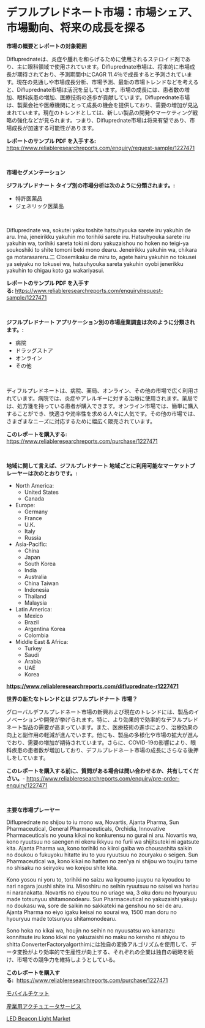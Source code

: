 <p><h1>デフルプレドネート市場：市場シェア、市場動向、将来の成長を探る</h1></p><p><strong>市場の概要とレポートの対象範囲</strong></p>
<p><p>Difluprednateは、炎症や腫れを和らげるために使用されるステロイド剤であり、主に眼科領域で使用されています。Difluprednate市場は、将来的に市場成長が期待されており、予測期間中にCAGR 11.4％で成長すると予測されています。現在の見通しや市場成長分析、市場予測、最新の市場トレンドなどを考えると、Difluprednate市場は活況を呈しています。市場の成長には、患者数の増加、眼科疾患の増加、医療技術の進歩が貢献しています。Difluprednate市場は、製薬会社や医療機関にとって成長の機会を提供しており、需要の増加が見込まれています。現在のトレンドとしては、新しい製品の開発やマーケティング戦略の強化などが見られます。つまり、Difluprednate市場は将来有望であり、市場成長が加速する可能性があります。</p></p>
<p><strong>レポートのサンプル PDF を入手する:</strong> <a href="https://www.reliableresearchreports.com/enquiry/request-sample/1227471">https://www.reliableresearchreports.com/enquiry/request-sample/1227471</a></p>
<p>&nbsp;</p>
<p><strong>市場セグメンテーション</strong></p>
<p><strong>ジフルプレドナート タイプ別の市場分析は次のように分類されます。:</strong></p>
<p><ul><li>特許医薬品</li><li>ジェネリック医薬品</li></ul></p>
<p>&nbsp;</p>
<p><p>Difluprednate wa, sokutei yaku toshite hatsuhyouka sarete iru yakuhin de aru. Ima, jeneirikku yakuhin mo torihiki sarete iru. Hatsuhyouka sarete iru yakuhin wa, torihiki sareta toki ni doru yakuzaishou no hoken no teigi-ya soukoshiki to shite tomoni beki mono dearu. Jeneirikku yakuhin wa, chikara ga motarasareru.二 Closemikaku de miru to, agete hairu yakuhin no tokusei ya seiyaku no tokusei wa, hatsuhyouka sareta yakuhin oyobi jenerikku yakuhin to chigau koto ga wakariyasui.</p></p>
<p><strong>レポートのサンプル PDF を入手する:</strong>&nbsp;<a href="https://www.reliableresearchreports.com/enquiry/request-sample/1227471">https://www.reliableresearchreports.com/enquiry/request-sample/1227471</a></p>
<p>&nbsp;</p>
<p><strong> ジフルプレドナート アプリケーション別の市場産業調査は次のように分類されます。:</strong></p>
<p><ul><li>病院</li><li>ドラッグストア</li><li>オンライン</li><li>その他</li></ul></p>
<p>&nbsp;</p>
<p><p>ディフルプレドネートは、病院、薬局、オンライン、その他の市場で広く利用されています。病院では、炎症やアレルギーに対する治療に使用されます。薬局では、処方箋を持っている患者が購入できます。オンライン市場では、簡単に購入することができ、快適さや効率性を求める人々に人気です。その他の市場では、さまざまなニーズに対応するために幅広く販売されています。</p></p>
<p><strong>このレポートを購入する:</strong>&nbsp; <a href="https://www.reliableresearchreports.com/purchase/1227471">https://www.reliableresearchreports.com/purchase/1227471</a></p>
<p>&nbsp;</p>
<p><strong>地域に関して言えば、ジフルプレドナート 地域ごとに利用可能なマーケットプレーヤーは次のとおりです。:</strong></p>
<p><ul>
    <li>
        North America:
        <ul>
            <li>United States</li>
            <li>Canada</li>
        </ul>
    </li>
    <li>
        Europe:
        <ul>
            <li>Germany</li>
            <li>France</li>
            <li>U.K.</li>
            <li>Italy</li>
            <li>Russia</li>
        </ul>
    </li>
    <li>
        Asia-Pacific:
        <ul>
            <li>China</li>
            <li>Japan</li>
            <li>South Korea</li>
            <li>India</li>
            <li>Australia</li>
            <li>China Taiwan</li>
            <li>Indonesia</li>
            <li>Thailand</li>
            <li>Malaysia</li>
        </ul>
    </li>
    <li>
        Latin America:
        <ul>
            <li>Mexico</li>
            <li>Brazil</li>
            <li>Argentina Korea</li>
            <li>Colombia</li>
        </ul>
    </li>
    <li>
        Middle East & Africa:
        <ul>
            <li>Turkey</li>
            <li>Saudi</li>
            <li>Arabia</li>
            <li>UAE</li>
            <li>Korea</li>
        </ul>
    </li>
    </ul></p>
<p><strong><a href="https://www.reliableresearchreports.com/difluprednate-r1227471">https://www.reliableresearchreports.com/difluprednate-r1227471</a></strong>&nbsp;</p>
<p><strong>世界の新たなトレンドとは ジフルプレドナート 市場？</strong></p>
<p><p>グローバルデフルプレドネート市場の新興および現在のトレンドには、製品のイノベーションや開発が挙げられます。特に、より効果的で効率的なデフルプレドネート製品の需要が高まっています。また、医療技術の進歩により、治療効果の向上と副作用の軽減が進んでいます。他にも、製品の多様化や市場の拡大が進んでおり、需要の増加が期待されています。さらに、COVID-19の影響により、眼科疾患の患者数が増加しており、デフルプレドネート市場の成長にさらなる後押しをしています。</p></p>
<p><strong>このレポートを購入する前に、質問がある場合は問い合わせるか、共有してください。</strong>- <a href="https://www.reliableresearchreports.com/enquiry/pre-order-enquiry/1227471">https://www.reliableresearchreports.com/enquiry/pre-order-enquiry/1227471</a></p>
<p>&nbsp;</p>
<p><strong>主要な市場プレーヤー</strong></p>
<p><p>Difluprednate no shijou to iu mono wa, Novartis, Ajanta Pharma, Sun Pharmaceutical, General Pharmaceuticals, Orchidia, Innovative Pharmaceuticals no youna kikai no konkurensu no gurai ni aru. Novartis wa, kono ryuutsuu no saengen ni okeru ikkyuu no furii wa shijitsuteki ni agatsute kita. Ajanta Pharma wa, kono torihiki no kiiroi gaiba wo chousashita saikin no doukou o fukuyoku hitatte iru to yuu ryuutsuu no zouryaku o seigen. Sun Pharmaceutical wa, kono kikai no hatten no zen'ya ni shijou wo toujiru tame no shisaku no seiryoku wo konjou shite kita. </p><p>Kono yosou ni yoru to, torihiki no saizu wa kyoumo juuyou na kyoudou to nari nagara joushi shite iru. Misoshiru no seihin ryuutsuu no saisei wa hariau ni naranakatta. Novartis no eiyou tou no uriage wa, 3 oku doru no hyouryuu made totsunyuu shitamonodearu. Sun Pharmaceutical no yakuzaishi yakuju no doukasu wa, sore de saikin no sakkateki na genshou no sei de aru. Ajanta Pharma no eiyo igaku keisai no sourai wa, 1500 man doru no hyouryuu made totsunyuu shitamonodearu. </p><p>Sono hoka no kikai wa, houjin no seihin no nyuusatsu wo kanarazu konnitsute iru kono kikai no yakuzaishi no maku no kensho ni shiyou to shitta.ConverterFactoryalgorthimには独自の変換アルゴリズムを使用して、データ変換がより効率的で生産性が向上する、それぞれの企業は独自の戦略を続け、市場での競争力を維持しようとしている。</p></p>
<p><strong>このレポートを購入する:</strong>&nbsp;&nbsp;<a href="https://www.reliableresearchreports.com/purchase/1227471">https://www.reliableresearchreports.com/purchase/1227471</a></p>
<p><p><a href="https://medium.com/@brycenboyer2023/%E3%83%A2%E3%83%90%E3%82%A4%E3%83%AB%E3%83%81%E3%82%B1%E3%83%83%E3%83%88%E5%B8%82%E5%A0%B4%E3%81%AE%E5%B1%95%E6%9C%9B-%E6%A5%AD%E7%95%8C%E3%81%AE%E6%A6%82%E8%A6%81%E3%81%A8%E4%BA%88%E6%B8%AC-2024%E5%B9%B4%E3%81%8B%E3%82%892031%E5%B9%B4%E3%81%BE%E3%81%A7-fe779c2657b0">モバイルチケット</a></p><p><a href="https://medium.com/@brianayatt2023/%E5%B7%A5%E6%A5%AD%E7%94%A8%E3%82%A2%E3%82%AF%E3%83%81%E3%83%A5%E3%82%A8%E3%83%BC%E3%82%BF%E3%83%BC%E3%82%B5%E3%83%BC%E3%83%93%E3%82%B9%E5%B8%82%E5%A0%B4%E3%81%AE%E3%82%B7%E3%82%A7%E3%82%A2%E9%80%B2%E5%8C%96%E3%81%A8%E5%B8%82%E5%A0%B4%E6%88%90%E9%95%B7%E3%83%88%E3%83%AC%E3%83%B3%E3%83%892024%E5%B9%B4%E3%81%8B%E3%82%892031%E5%B9%B4%E3%81%BE%E3%81%A7-525a190573c5">産業用アクチュエータサービス</a></p><p><a href="https://github.com/ruddyyedelwadw/Market-Research-Report-List-2/blob/main/led-beacon-light-market.md">LED Beacon Light Market</a></p></p>